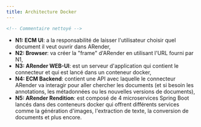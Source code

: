 ```yaml
---
title: Architecture Docker
---
```


```xml
<!-- Commentaire nettoyé -->
```

* **N1: ECM UI**: a la responsabilité de laisser l'utilisateur choisir quel document il veut ouvrir dans ARender,
* **N2: Browser**: va créer la "frame" d'ARender en utilisant l'URL fourni par N1,
* **N3: ARender WEB-UI**: est un serveur d'application qui contient le connecteur et qui est lancé dans un conteneur docker,
* **N4: ECM Backend**: contient une API avec laquelle le connecteur ARender va interagir pour aller chercher les documents 
(et si besoin les annotations, les métadonnées ou les nouvelles versions de documents),
* **N5: ARender Rendition**: est composé de 4 microservices Spring Boot lancés dans des conteneurs docker qui offrent différents services comme la génération d'images, l'extraction de texte, la conversion de documents et plus encore.
